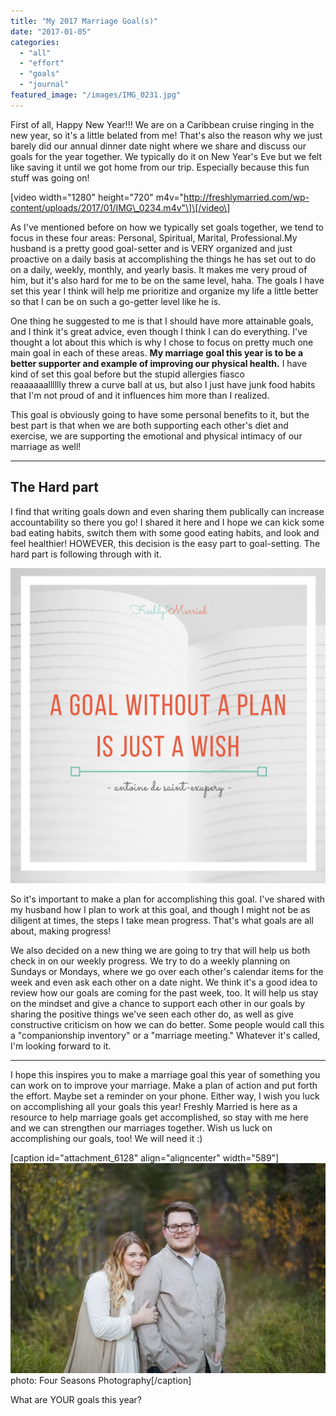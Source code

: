 ```yaml
---
title: "My 2017 Marriage Goal(s)"
date: "2017-01-05"
categories: 
  - "all"
  - "effort"
  - "goals"
  - "journal"
featured_image: "/images/IMG_0231.jpg"
---
```


First of all, Happy New Year!!! We are on a Caribbean cruise ringing in the new year, so it's a little belated from me! That's also the reason why we just barely did our annual dinner date night where we share and discuss our goals for the year together. We typically do it on New Year's Eve but we felt like saving it until we got home from our trip. Especially because this fun stuff was going on!

\[video width="1280" height="720" m4v="http://freshlymarried.com/wp-content/uploads/2017/01/IMG\_0234.m4v"\]\[/video\]

As I've mentioned before on how we typically set goals together, we tend to focus in these four areas: Personal, Spiritual, Marital, Professional.My husband is a pretty good goal-setter and is VERY organized and just proactive on a daily basis at accomplishing the things he has set out to do on a daily, weekly, monthly, and yearly basis. It makes me very proud of him, but it's also hard for me to be on the same level, haha. The goals I have set this year I think will help me prioritize and organize my life a little better so that I can be on such a go-getter level like he is.

One thing he suggested to me is that I should have more attainable goals, and I think it's great advice, even though I think I can do everything. I've thought a lot about this which is why I chose to focus on pretty much one main goal in each of these areas. **My marriage goal this year is to be a better supporter and example of improving our physical health.** I have kind of set this goal before but the stupid allergies fiasco reaaaaaalllllly threw a curve ball at us, but also I just have junk food habits that I'm not proud of and it influences him more than I realized.

This goal is obviously going to have some personal benefits to it, but the best part is that when we are both supporting each other's diet and exercise, we are supporting the emotional and physical intimacy of our marriage as well!

* * *

## The Hard part

I find that writing goals down and even sharing them publically can increase accountability so there you go! I shared it here and I hope we can kick some bad eating habits, switch them with some good eating habits, and look and feel healthier! HOWEVER, this decision is the easy part to goal-setting. The hard part is following through with it.

![antoine de saint exupery, antoine de saint exupery quotes, a goal without a plan, a goal without a plan is just a wish, marriage goals, setting goals in marriage, a new marriage, a new year for marriage, goal setting, setting goals, tips for setting goals, tips for goals in marriage, a marriage goal, new year's resolutions, new year's resolutions for marriage, marriage advice, newlywed advice, marriage quotes, quotes about goals, quotes about goal setting, marriage help, marriage](/images/A-goal-without-a-plan-is-just-a-wish.png)

So it's important to make a plan for accomplishing this goal. I've shared with my husband how I plan to work at this goal, and though I might not be as diligent at times, the steps I take mean progress. That's what goals are all about, making progress!

We also decided on a new thing we are going to try that will help us both check in on our weekly progress. We try to do a weekly planning on Sundays or Mondays, where we go over each other's calendar items for the week and even ask each other on a date night. We think it's a good idea to review how our goals are coming for the past week, too. It will help us stay on the mindset and give a chance to support each other in our goals by sharing the positive things we've seen each other do, as well as give constructive criticism on how we can do better. Some people would call this a "companionship inventory" or a "marriage meeting." Whatever it's called, I'm looking forward to it.

* * *

I hope this inspires you to make a marriage goal this year of something you can work on to improve your marriage. Make a plan of action and put forth the effort. Maybe set a reminder on your phone. Either way, I wish you luck on accomplishing all your goals this year! Freshly Married is here as a resource to help marriage goals get accomplished, so stay with me here and we can strengthen our marriages together. Wish us luck on accomplishing our goals, too! We will need it :)

\[caption id="attachment\_6128" align="aligncenter" width="589"\]![antoine de saint exupery, antoine de saint exupery quotes, a goal without a plan, a goal without a plan is just a wish, marriage goals, setting goals in marriage, a new marriage, a new year for marriage, goal setting, setting goals, tips for setting goals, tips for goals in marriage, a marriage goal, new year's resolutions, new year's resolutions for marriage, marriage advice, newlywed advice, marriage quotes, quotes about goals, quotes about goal setting, marriage help, marriage](/images/0L0A0673.jpg) photo: Four Seasons Photography\[/caption\]

What are YOUR goals this year?
